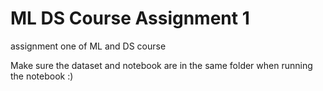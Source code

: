 # ML DS Course Assignment 1
 assignment one of ML and DS course

Make sure the dataset and notebook are in the same folder when  running the notebook :)
